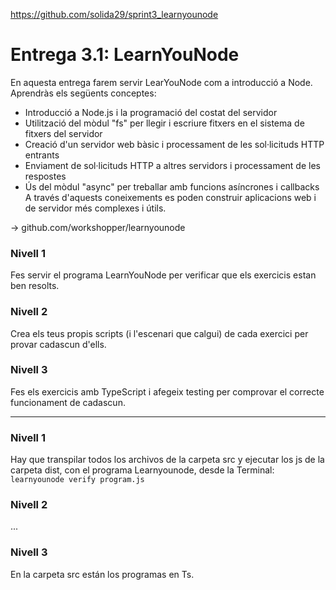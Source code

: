 https://github.com/solida29/sprint3_learnyounode

# Entrega 3.1: LearnYouNode

En aquesta entrega farem servir LearYouNode com a introducció a Node. Aprendràs els següents conceptes:

- Introducció a Node.js i la programació del costat del servidor
- Utilització del mòdul "fs" per llegir i escriure fitxers en el sistema de fitxers del servidor
- Creació d'un servidor web bàsic i processament de les sol·licituds HTTP entrants
- Enviament de sol·licituds HTTP a altres servidors i processament de les respostes
- Ús del mòdul "async" per treballar amb funcions asíncrones i callbacks
  A través d'aquests coneixements es poden construir aplicacions web i de servidor més complexes i útils.

-> github.com/workshopper/learnyounode

### Nivell 1

Fes servir el programa LearnYouNode per verificar que els exercicis estan ben resolts.

### Nivell 2

Crea els teus propis scripts (i l'escenari que calgui) de cada exercici per provar cadascun d'ells.

### Nivell 3

Fes els exercicis amb TypeScript i afegeix testing per comprovar el correcte funcionament de cadascun.

<hr>

### Nivell 1

Hay que transpilar todos los archivos de la carpeta src y ejecutar los js de la carpeta dist, con el programa Learnyounode, desde la Terminal:
`learnyounode verify program.js`

### Nivell 2

...

### Nivell 3

En la carpeta src están los programas en Ts.
